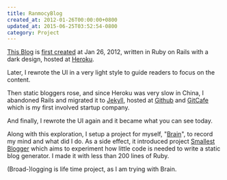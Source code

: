 ```yaml
---
title: RanmocyBlog
created_at: 2012-01-26T00:00:00+0800
updated_at: 2015-06-25T03:52:54-0800
category: Project
---
```


[This Blog](http://ranmocy.info) is [first created](https://github.com/ranmocy/ranmocy_blog) at Jan 26, 2012,
written in Ruby on Rails with a dark design, hosted at [Heroku](https://www.heroku.com/).

Later, I rewrote the UI in a very light style to guide readers to focus on the content.

Then static bloggers rose, and since Heroku was very slow in China,
I abandoned Rails and migrated it to [Jekyll](http://jekyllrb.com/),
hosted at [Github](https://github.com/) and [GitCafe](https://gitcafe.com/) which is my first involved startup company.

And finally, I rewrote the UI again and it became what you can see today.

Along with this exploration, I setup a project for myself, "[Brain](https://github.com/ranmocy/brain)", to record my mind and what did I do.
As a side effect, it introduced project [Smallest Blogger](http://ranmocy.github.io/smallest-blogger/) which aims to experiment how little code is needed to write a static blog generator.
I made it with less than 200 lines of Ruby.

(Broad-)logging is life time project, as I am trying with Brain.
